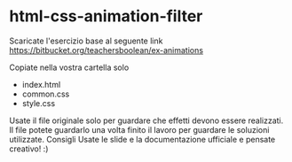 # html-css-animation-filter

Scaricate l'esercizio base al seguente link
https://bitbucket.org/teachersboolean/ex-animations

Copiate nella vostra cartella solo
* index.html
* common.css
* style.css

Usate il file originale solo per guardare che effetti devono essere realizzati.
Il file potete guardarlo una volta finito il lavoro per guardare le soluzioni utilizzate.
Consigli
Usate le slide e la documentazione ufficiale e pensate creativo! :)